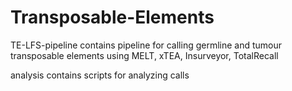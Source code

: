 # Transposable-Elements

TE-LFS-pipeline contains pipeline for calling germline and tumour transposable elements using MELT, xTEA, Insurveyor, TotalRecall

analysis contains scripts for analyzing calls
